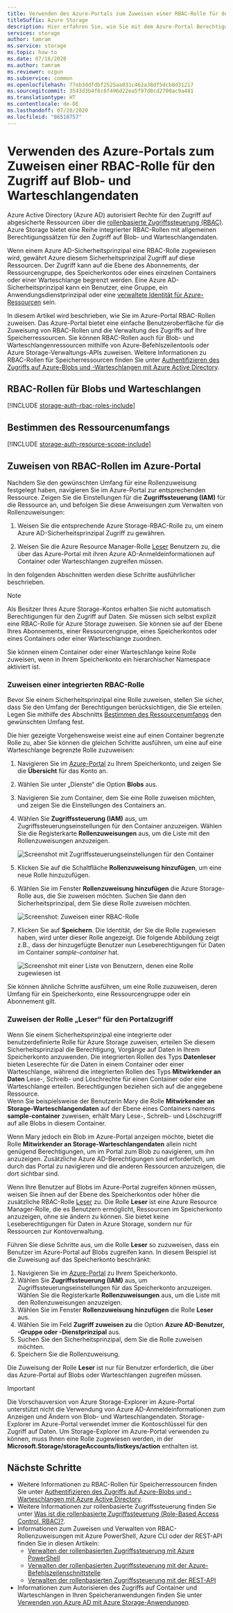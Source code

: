 ```yaml
---
title: Verwenden des Azure-Portals zum Zuweisen einer RBAC-Rolle für den Datenzugriff
titleSuffix: Azure Storage
description: Hier erfahren Sie, wie Sie mit dem Azure-Portal Berechtigungen für einen Azure Active Directory-Sicherheitsprinzipal mit rollenbasierter Zugriffssteuerung (Role-Based Access Control, RBAC) zuweisen. Azure Storage unterstützt für die Authentifizierung über Azure AD integrierte und benutzerdefinierte RBAC-Rollen.
services: storage
author: tamram
ms.service: storage
ms.topic: how-to
ms.date: 07/16/2020
ms.author: tamram
ms.reviewer: ozgun
ms.subservice: common
ms.openlocfilehash: 77eb3ddfdbf2525aa031c462a38df5dcb8d31217
ms.sourcegitcommit: 3543d3b4f6c6f496d22ea5f97d8cd2700ac9a481
ms.translationtype: HT
ms.contentlocale: de-DE
ms.lasthandoff: 07/20/2020
ms.locfileid: "86518757"
---
```

# <a name="use-the-azure-portal-to-assign-an-rbac-role-for-access-to-blob-and-queue-data"></a>Verwenden des Azure-Portals zum Zuweisen einer RBAC-Rolle für den Zugriff auf Blob- und Warteschlangendaten

Azure Active Directory (Azure AD) autorisiert Rechte für den Zugriff auf abgesicherte Ressourcen über die [rollenbasierte Zugriffssteuerung (RBAC)](../../role-based-access-control/overview.md). Azure Storage bietet eine Reihe integrierter RBAC-Rollen mit allgemeinen Berechtigungssätzen für den Zugriff auf Blob- und Warteschlangendaten.

Wenn einem Azure AD-Sicherheitsprinzipal eine RBAC-Rolle zugewiesen wird, gewährt Azure diesem Sicherheitsprinzipal Zugriff auf diese Ressourcen. Der Zugriff kann auf die Ebene des Abonnements, der Ressourcengruppe, des Speicherkontos oder eines einzelnen Containers oder einer Warteschlange begrenzt werden. Eine Azure AD-Sicherheitsprinzipal kann ein Benutzer, eine Gruppe, ein Anwendungsdienstprinzipal oder eine [verwaltete Identität für Azure-Ressourcen](../../active-directory/managed-identities-azure-resources/overview.md) sein.

In diesem Artikel wird beschrieben, wie Sie im Azure-Portal RBAC-Rollen zuweisen. Das Azure-Portal bietet eine einfache Benutzeroberfläche für die Zuweisung von RBAC-Rollen und die Verwaltung des Zugriffs auf Ihre Speicherressourcen. Sie können RBAC-Rollen auch für Blob- und Warteschlangenressourcen mithilfe von Azure-Befehlszeilentools oder Azure Storage-Verwaltungs-APIs zuweisen. Weitere Informationen zu RBAC-Rollen für Speicherressourcen finden Sie unter [Authentifizieren des Zugriffs auf Azure-Blobs und -Warteschlangen mit Azure Active Directory](storage-auth-aad.md).

## <a name="rbac-roles-for-blobs-and-queues"></a>RBAC-Rollen für Blobs und Warteschlangen

[!INCLUDE [storage-auth-rbac-roles-include](../../../includes/storage-auth-rbac-roles-include.md)]

## <a name="determine-resource-scope"></a>Bestimmen des Ressourcenumfangs

[!INCLUDE [storage-auth-resource-scope-include](../../../includes/storage-auth-resource-scope-include.md)]

## <a name="assign-rbac-roles-using-the-azure-portal"></a>Zuweisen von RBAC-Rollen im Azure-Portal

Nachdem Sie den gewünschten Umfang für eine Rollenzuweisung festgelegt haben, navigieren Sie im Azure-Portal zur entsprechenden Ressource. Zeigen Sie die Einstellungen für die **Zugriffssteuerung (IAM)** für die Ressource an, und befolgen Sie diese Anweisungen zum Verwalten von Rollenzuweisungen:

1. Weisen Sie die entsprechende Azure Storage-RBAC-Rolle zu, um einem Azure AD-Sicherheitsprinzipal Zugriff zu gewähren.

1. Weisen Sie die Azure Resource Manager-Rolle [Leser](../../role-based-access-control/built-in-roles.md#reader) Benutzern zu, die über das Azure-Portal mit ihren Azure AD-Anmeldeinformationen auf Container oder Warteschlangen zugreifen müssen. 

In den folgenden Abschnitten werden diese Schritte ausführlicher beschrieben.

> [!NOTE]
> Als Besitzer Ihres Azure Storage-Kontos erhalten Sie nicht automatisch Berechtigungen für den Zugriff auf Daten. Sie müssen sich selbst explizit eine RBAC-Rolle für Azure Storage zuweisen. Sie können sie auf der Ebene Ihres Abonnements, einer Ressourcengruppe, eines Speicherkontos oder eines Containers oder einer Warteschlange zuordnen.
>
> Sie können einem Container oder einer Warteschlange keine Rolle zuweisen, wenn in Ihrem Speicherkonto ein hierarchischer Namespace aktiviert ist.

### <a name="assign-a-built-in-rbac-role"></a>Zuweisen einer integrierten RBAC-Rolle

Bevor Sie einem Sicherheitsprinzipal eine Rolle zuweisen, stellen Sie sicher, dass Sie den Umfang der Berechtigungen berücksichtigen, die Sie erteilen. Legen Sie mithilfe des Abschnitts [Bestimmen des Ressourcenumfangs](#determine-resource-scope) den gewünschten Umfang fest.

Die hier gezeigte Vorgehensweise weist eine auf einen Container begrenzte Rolle zu, aber Sie können die gleichen Schritte ausführen, um eine auf eine Warteschlange begrenzte Rolle zuzuweisen:

1. Navigieren Sie im [Azure-Portal](https://portal.azure.com) zu Ihrem Speicherkonto, und zeigen Sie die **Übersicht** für das Konto an.
1. Wählen Sie unter „Dienste“ die Option **Blobs** aus.
1. Navigieren Sie zum Container, dem Sie eine Rolle zuweisen möchten, und zeigen Sie die Einstellungen des Containers an.
1. Wählen Sie **Zugriffssteuerung (IAM)** aus, um Zugriffssteuerungseinstellungen für den Container anzuzeigen. Wählen Sie die Registerkarte **Rollenzuweisungen** aus, um die Liste mit den Rollenzuweisungen anzuzeigen.

    ![Screenshot mit Zugriffssteuerungseinstellungen für den Container](media/storage-auth-aad-rbac-portal/portal-access-control-for-storage.png)

1. Klicken Sie auf die Schaltfläche **Rollenzuweisung hinzufügen**, um eine neue Rolle hinzuzufügen.
1. Wählen Sie im Fenster **Rollenzuweisung hinzufügen** die Azure Storage-Rolle aus, die Sie zuweisen möchten. Suchen Sie dann den Sicherheitsprinzipal, dem Sie diese Rolle zuweisen möchten.

    ![Screenshot: Zuweisen einer RBAC-Rolle](media/storage-auth-aad-rbac-portal/add-rbac-role.png)

1. Klicken Sie auf **Speichern**. Die Identität, der Sie die Rolle zugewiesen haben, wird unter dieser Rolle angezeigt. Die folgende Abbildung zeigt z.B., dass der hinzugefügte Benutzer nun Leseberechtigungen für Daten im Container *sample-container* hat.

    ![Screenshot mit einer Liste von Benutzern, denen eine Rolle zugewiesen ist](media/storage-auth-aad-rbac-portal/container-scoped-role.png)

Sie können ähnliche Schritte ausführen, um eine Rolle zuzuweisen, deren Umfang für ein Speicherkonto, eine Ressourcengruppe oder ein Abonnement gilt.

### <a name="assign-the-reader-role-for-portal-access"></a>Zuweisen der Rolle „Leser“ für den Portalzugriff

Wenn Sie einem Sicherheitsprinzipal eine integrierte oder benutzerdefinierte Rolle für Azure Storage zuweisen, erteilen Sie diesem Sicherheitsprinzipal die Berechtigung, Vorgänge auf Daten in Ihrem Speicherkonto anzuwenden. Die integrierten Rollen des Typs **Datenleser** bieten Leserechte für die Daten in einem Container oder einer Warteschlange, während die integrierten Rollen des Typs **Mitwirkender an Daten** Lese-, Schreib- und Löschrechte für einen Container oder eine Warteschlange erteilen. Berechtigungen beziehen sich auf die angegebene Ressource.  
Wenn Sie beispielsweise der Benutzerin Mary die Rolle **Mitwirkender an Storage-Warteschlangendaten** auf der Ebene eines Containers namens **sample-container** zuweisen, erhält Mary Lese-, Schreib- und Löschzugriff auf alle Blobs in diesem Container.

Wenn Mary jedoch ein Blob im Azure-Portal anzeigen möchte, bietet die Rolle **Mitwirkender an Storage-Warteschlangendaten** allein nicht genügend Berechtigungen, um im Portal zum Blob zu navigieren, um ihn anzuzeigen. Zusätzliche Azure AD-Berechtigungen sind erforderlich, um durch das Portal zu navigieren und die anderen Ressourcen anzuzeigen, die dort sichtbar sind.

Wenn Ihre Benutzer auf Blobs im Azure-Portal zugreifen können müssen, weisen Sie ihnen auf der Ebene des Speicherkontos oder höher die zusätzliche RBAC-Rolle [Leser](../../role-based-access-control/built-in-roles.md#reader) zu. Die Rolle **Leser** ist eine Azure Resource Manager-Rolle, die es Benutzern ermöglicht, Ressourcen im Speicherkonto anzuzeigen, ohne sie ändern zu können. Sie bietet keine Leseberechtigungen für Daten in Azure Storage, sondern nur für Ressourcen zur Kontoverwaltung.

Führen Sie diese Schritte aus, um die Rolle **Leser** so zuzuweisen, dass ein Benutzer im Azure-Portal auf Blobs zugreifen kann. In diesem Beispiel ist die Zuweisung auf das Speicherkonto beschränkt:

1. Navigieren Sie im [Azure-Portal](https://portal.azure.com) zu Ihrem Speicherkonto.
1. Wählen Sie **Zugriffssteuerung (IAM)** aus, um Zugriffssteuerungseinstellungen für das Speicherkonto anzuzeigen. Wählen Sie die Registerkarte **Rollenzuweisungen** aus, um die Liste mit den Rollenzuweisungen anzuzeigen.
1. Wählen Sie im Fenster **Rollenzuweisung hinzufügen** die Rolle **Leser** aus. 
1. Wählen Sie im Feld **Zugriff zuweisen zu** die Option **Azure AD-Benutzer, -Gruppe oder -Dienstprinzipal** aus.
1. Suchen Sie den Sicherheitsprinzipal, dem Sie die Rolle zuweisen möchten.
1. Speichern Sie die Rollenzuweisung.

Die Zuweisung der Rolle **Leser** ist nur für Benutzer erforderlich, die über das Azure-Portal auf Blobs oder Warteschlangen zugreifen müssen.

> [!IMPORTANT]
> Die Vorschauversion von Azure Storage-Explorer im Azure-Portal unterstützt nicht die Verwendung von Azure AD-Anmeldeinformationen zum Anzeigen und Ändern von Blob- und Warteschlangendaten. Storage-Explorer im Azure-Portal verwendet immer die Kontoschlüssel für den Zugriff auf Daten. Um Storage-Explorer im Azure-Portal verwenden zu können, muss Ihnen eine Rolle zugewiesen werden, in der **Microsoft.Storage/storageAccounts/listkeys/action** enthalten ist.

## <a name="next-steps"></a>Nächste Schritte

- Weitere Informationen zu RBAC-Rollen für Speicherressourcen finden Sie unter [Authentifizieren des Zugriffs auf Azure-Blobs und -Warteschlangen mit Azure Active Directory](storage-auth-aad.md). 
- Weitere Informationen zur rollenbasierte Zugriffssteuerung finden Sie unter [Was ist die rollenbasierte Zugriffssteuerung (Role-Based Access Control, RBAC)?](../../role-based-access-control/overview.md).
- Informationen zum Zuweisen und Verwalten von RBAC-Rollenzuweisungen mit Azure PowerShell, Azure CLI oder der REST-API finden Sie in diesen Artikeln:
    - [Verwalten der rollenbasierten Zugriffssteuerung mit Azure PowerShell](../../role-based-access-control/role-assignments-powershell.md)
    - [Verwalten der rollenbasierten Zugriffssteuerung mit der Azure-Befehlszeilenschnittstelle](../../role-based-access-control/role-assignments-cli.md)
    - [Verwalten der rollenbasierten Zugriffssteuerung mit der REST-API](../../role-based-access-control/role-assignments-rest.md)
- Informationen zum Autorisieren des Zugriffs auf Container und Warteschlangen in Ihren Speicheranwendungen finden Sie unter [Verwenden von Azure AD mit Azure Storage-Anwendungen](storage-auth-aad-app.md).

